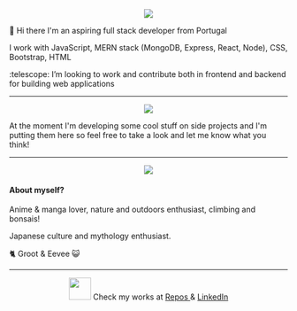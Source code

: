 
<div align="center">
  <img src="https://media0.giphy.com/media/RMwgs5kZqkRyhF24KK/giphy.gif?cid=ecf05e47jfrzlr4oc68osdmdcl9gph4n83kmj58yz6lnxebe&ep=v1_gifs_related&rid=giphy.gif&ct=g"/>
  <div align="start">
      <p>👋 Hi there I'm an aspiring full stack developer from Portugal</p>
      <p>I work with JavaScript, MERN stack (MongoDB, Express, React, Node), CSS, Bootstrap, HTML</p>
      <p>:telescope: I’m looking to work and contribute both in frontend and backend for building web applications</p>
  </div>
</div>
<hr>
<section align="center">
  <img src="https://i.pinimg.com/564x/a1/e8/bf/a1e8bf587b980a4d9b52fbf5c1ea4140.jpg"/>
  <div align="start">
    <p>At the moment I'm developing some cool stuff on side projects and I'm putting them here so feel free to take a look and let me know what you think!</p>
  </div>
  <hr>
  <img src="https://i.pinimg.com/564x/63/6b/19/636b1949b10a0c035e32ac1db4eb416b.jpg"/>
  <div align="start">
    <h4>About myself? </h4>
    <p>Anime & manga lover, nature and outdoors enthusiast, climbing and bonsais!</p>
    <p>Japanese culture and mythology enthusiast.</p>
    <p>🐈 Groot & Eevee 😺</p>
  </div>
</section>
<hr>
<section align="center">
  <p>
    <img  height="40"  src="https://raw.githubusercontent.com/innng/innng/master/assets/kyubey.gif" />
    Check my works at <a href="https://github.com/pinto-andre?tab=repositories"> Repos </a> & <a href="https://www.linkedin.com/in/mpintoandre/"> LinkedIn </a>
  </p>
</section>




<!--
**pinto-andre/pinto-andre** is a ✨ _special_ ✨ repository because its `README.md` (this file) appears on your GitHub profile.

Here are some ideas to get you started:

- 🔭 I’m currently working on ...
- 🌱 I’m currently learning ...
- 👯 I’m looking to collaborate on ...
- 🤔 I’m looking for help with ...
- 💬 Ask me about ...
- 📫 How to reach me: ...
- 😄 Pronouns: ...
- ⚡ Fun fact: ...
-->
